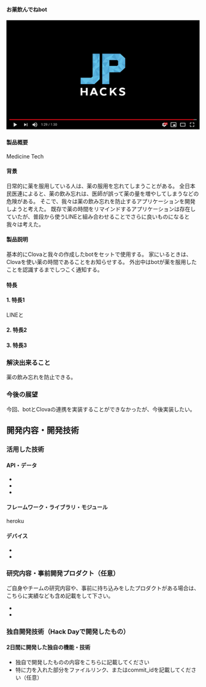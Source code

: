 #### お薬飲んでねbot

[![Product Name](image.png)](https://www.youtube.com/watch?v=G5rULR53uMk)

#### 製品概要
Medicine Tech

#### 背景
日常的に薬を服用している人は、薬の服用を忘れてしまうことがある。
全日本民医連によると、薬の飲み忘れは、医師が誤って薬の量を増やしてしまうなどの危険がある。
そこで、我々は薬の飲み忘れを防止するアプリケーションを開発しようと考えた。
既存で薬の時間をリマインドするアプリケーションは存在していたが、普段から使うLINEと組み合わせることでさらに良いものになると我々は考えた。

#### 製品説明
基本的にClovaと我々の作成したbotをセットで使用する。
家にいるときは、Clovaを使い薬の時間であることをお知らせする。
外出中はbotが薬を服用したことを認識するまでしつこく通知する。

#### 特長

#### 1. 特長1
LINEと

#### 2. 特長2

#### 3. 特長3

### 解決出来ること
薬の飲み忘れを防止できる。

### 今後の展望
今回、botとClovaの連携を実装することができなかったが、今後実装したい。


## 開発内容・開発技術
### 活用した技術
#### API・データ

* 
* 
* 

#### フレームワーク・ライブラリ・モジュール
heroku

#### デバイス
* 
* 

### 研究内容・事前開発プロダクト（任意）
ご自身やチームの研究内容や、事前に持ち込みをしたプロダクトがある場合は、こちらに実績なども含め記載をして下さい。

* 
* 


### 独自開発技術（Hack Dayで開発したもの）
#### 2日間に開発した独自の機能・技術
* 独自で開発したものの内容をこちらに記載してください
* 特に力を入れた部分をファイルリンク、またはcommit_idを記載してください（任意）
